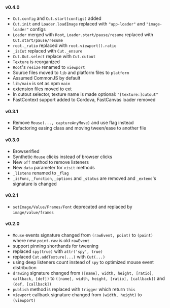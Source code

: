 #### v0.4.0
* `Cut.config` and `Cut.start(configs)` added
* `Cut.init` and `Loader.loadImage` replaced with `"app-loader"` and `"image-loader"` configs
* `Loader` merged with `Root`, `Loader.start/pause/resume` replaced with `Cut.start/pause/resume`
* `root._ratio` replaced with `root.viewport().ratio`
* `_isCut` replaced with `Cut._ensure`
* `Cut.Out.select` replace with `Cut.cutout`
* `Texture` is reorganized
* `Root`'s `resize` renamed to `viewport`
* Source files moved to `lib` and platform files to `platform`
* Assumed CommonJS by default
* `lib/main` is set as npm `main`
* extension files moved to ext
* In cutout selector, texture name is made optional: `"[texture:]cutout"`
* FastContext support added to Cordova, FastCanvas loader removed

#### v0.3.1
* Remove `Mouse(..., captureAnyMove)` and use flag instead
* Refactoring easing class and moving tween/ease to another file

#### v0.3.0
* Browserified
* Synthetic `Mouse` clicks instead of browser clicks
* New `off` method to remove listeners
* New `data` parameter for `visit` methods
* `_listens` renamed to `_flag`
* `_isFunc`, `_function`, `_options` and `_status` are removed and `_extend`'s signature is changed

#### v0.2.1
* `setImage/Value/Frames/Font` deprecated and replaced by `image/value/frames`

#### v0.2.0
* `Mouse` events signature changed from `(rawEvent, point)` to `(point)` where new `point.raw` is old `rawEvent`
* support pinning shorthands for tweening
* replaced `spy(true)` with `attr('spy', true)`
* replaced `Cut.addTexture(...)` with `Cut(...)`
* using deep listeners count instead of `spy` to optimized mouse event distribution
* `drawing` signature changed from `([name], width, height, [ratio], callback, [def])` to `([name], width, height, [ratio], [callback])` and `(def, [callback])`
* `publish` method is replaced with `trigger` which return `this`
* `viewport` callback signature changed from `(width, height)` to `(viewport)`

